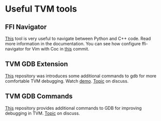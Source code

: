 # Useful TVM tools

## FFI Navigator
[This](https://github.com/tqchen/ffi-navigator) tool is very useful to navigate between Python and C++
code. Read more information in the documentation.
You can see how configure ffi-navigator for Vim with Coc in
[this](https://github.com/echuraev/dotfiles/commit/da4508e467da2957f681945a9de82061dd2c5f3d) commit.

## TVM GDB Extension
[This](https://github.com/Lunderberg/tvm-gdb-extension) repository was introduces some additional commands to
gdb for more comfortable TVM debugging. Watch
[demo](https://www.youtube.com/watch?v=HiOspUqbq6c&t=210s).
[Topic](https://discuss.tvm.apache.org/t/improved-gdb-stack-traces/9898) on
discuss.

## TVM GDB Commands
[This](https://github.com/anirudhsundar/tvm-gdb-commands) repository provides additional commands to GDB for
improving debugging in TVM.
[Topic](https://discuss.tvm.apache.org/t/gdb-extension-to-directly-access-attributes-of-object-and-objectref/10821) on discuss.


